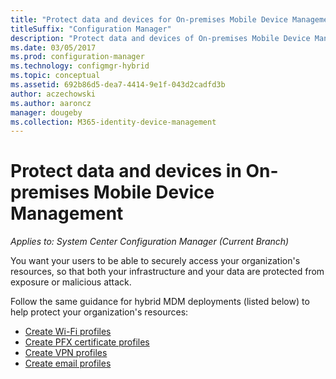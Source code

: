 ```yaml
---
title: "Protect data and devices for On-premises Mobile Device Management "
titleSuffix: "Configuration Manager"
description: "Protect data and devices of On-premises Mobile Device Management in Configuration Manager."
ms.date: 03/05/2017
ms.prod: configuration-manager
ms.technology: configmgr-hybrid
ms.topic: conceptual
ms.assetid: 692b86d5-dea7-4414-9e1f-043d2cadfd3b
author: aczechowski
ms.author: aaroncz
manager: dougeby
ms.collection: M365-identity-device-management
---
```

# Protect data and devices in On-premises Mobile Device Management

*Applies to: System Center Configuration Manager (Current Branch)*

You want your users to be able to securely access your organization's resources, so that both your infrastructure and your data are protected from exposure or malicious attack.

Follow the same guidance for hybrid MDM deployments (listed below) to help protect your organization's resources:

- [Create Wi-Fi profiles](create-wifi-profiles.md)
- [Create PFX certificate profiles](create-pfx-certificate-profiles.md)
- [Create VPN profiles](create-vpn-profiles.md)
- [Create email profiles](create-exchange-activesync-profiles.md)
